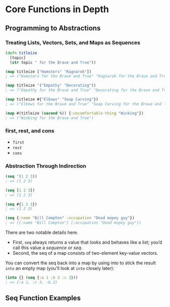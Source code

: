 # Core Functions in Depth
## Programming to Abstractions
### Treating Lists, Vectors, Sets, and Maps as Sequences
```clj
(defn titleize
  [topic]
  (str topic " for the Brave and True"))

(map titleize ["Hamsters" "Ragnarok"])
; => ("Hamsters for the Brave and True" "Ragnarok for the Brave and True")

(map titleize '("Empathy" "Decorating"))
; => ("Empathy for the Brave and True" "Decorating for the Brave and True")

(map titleize #{"Elbows" "Soap Carving"})
; => ("Elbows for the Brave and True" "Soap Carving for the Brave and True")

(map #(titleize (second %)) {:uncomfortable-thing "Winking"})
; => ("Winking for the Brave and True")
```
### first, rest, and cons
- `first`
- `rest`
- `cons`
### Abstraction Through Indirection
```clj
(seq '(1 2 3))
; => (1 2 3)

(seq [1 2 3])
; => (1 2 3)

(seq #{1 2 3})
; => (1 2 3)

(seq {:name "Bill Compton" :occupation "Dead mopey guy"})
; => ([:name "Bill Compton"] [:occupation "Dead mopey guy"])
```
There are two notable details here. 
- First, `seq` always returns a value that looks and behaves like a list; you’d call this value a *sequence* or *seq*. 
- Second, the seq of a map consists of two-element key-value vectors.

You can convert the seq back into a map by using into to stick the result `into` an empty map (you’ll look at `into` closely later):
```clj
(into {} (seq {:a 1 :b 2 :c 3}))
; => {:a 1, :c 3, :b 2}
```

## Seq Function Examples
